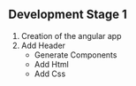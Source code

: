 ## Development Stage 1

1. Creation of the angular app
2. Add Header
    - Generate Components
    - Add Html
    - Add Css
    